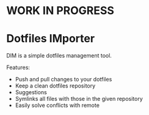 # WORK IN PROGRESS

# Dotfiles IMporter

DIM is a simple dotfiles management tool.

Features:
  - Push and pull changes to your dotfiles
  - Keep a clean dotfiles repository
  - Suggestions 
  - Symlinks all files with those in the given repository
  - Easily solve conflicts with remote